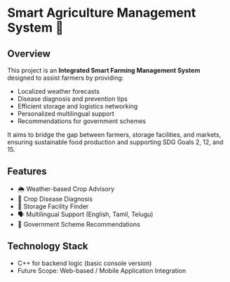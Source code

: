 # Smart Agriculture Management System 🌾

## Overview
This project is an **Integrated Smart Farming Management System** designed to assist farmers by providing:
- Localized weather forecasts
- Disease diagnosis and prevention tips
- Efficient storage and logistics networking
- Personalized multilingual support
- Recommendations for government schemes

It aims to bridge the gap between farmers, storage facilities, and markets, ensuring sustainable food production and supporting SDG Goals 2, 12, and 15.

## Features
- 🌦️ Weather-based Crop Advisory
- 🌾 Crop Disease Diagnosis
- 🏬 Storage Facility Finder
- 🗣️ Multilingual Support (English, Tamil, Telugu)
- 📜 Government Scheme Recommendations

## Technology Stack
- C++ for backend logic (basic console version)
- Future Scope: Web-based / Mobile Application Integration


